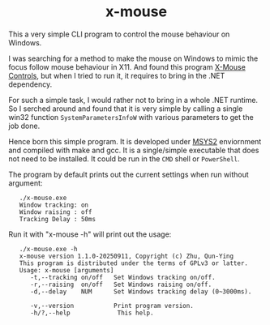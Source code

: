 <h1 style="text-align: center;">x-mouse</h1>

This a very simple CLI program to control the mouse behaviour on Windows.

I was searching for a method to make the mouse on Windows to mimic the
focus follow mouse behaviour in X11. And found this program
[X-Mouse Controls](https://github.com/joelpurra/xmouse-controls), but when
I tried to run it, it requires to bring in the .NET dependency.

For such a simple task, I would rather not to bring in a whole .NET runtime.
So I serched around and found that it is very simple by calling a
single win32 function `SystemParametersInfoW` with various parameters to
get the job done.

Hence born this simple program. It is developed under
[MSYS2](https://www.msys2.org/)
enviornment and compiled with make and gcc. It is a single/simple executable
that does not need to be installed. It could be run in the `CMD` shell or
`PowerShell`.

The program by default prints out the current settings when run without
argument:
```
   ./x-mouse.exe
   Window tracking: on
   Window raising : off
   Tracking Delay : 50ms
```
Run it with "x-mouse -h" will print out the usage:
```
   ./x-mouse.exe -h
   x-mouse version 1.1.0-20250911, Copyright (c) Zhu, Qun-Ying
   This program is distributed under the terms of GPLv3 or latter.
   Usage: x-mouse [arguments]
      -t,--tracking on/off   Set Windows tracking on/off.
      -r,--raising  on/off   Set Windows raising on/off.
      -d,--delay    NUM      Set Windows tracking delay (0~3000ms).

      -v,--version           Print program version.
      -h/?,--help             This help.
```
